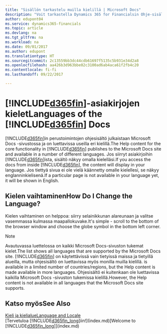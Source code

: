 ```yaml
---
title: "Sisällön tarkastelu muilla kielillä | Microsoft Docs"
description: "Voit tarkastella Dynamics 365 for Financialsin Ohje-sisältöä muilla kielillä."
author: edupont04
ms.service: dynamics365-financials
ms.topic: article
ms.devlang: na
ms.tgt_pltfrm: na
ms.workload: na
ms.date: 09/01/2017
ms.author: edupont
ms.translationtype: HT
ms.sourcegitcommit: 2c13559bb3dc44cdb61697f5135c5b931e34d2a8
ms.openlocfilehash: aa426b3d963bbe02c3100ad6ab4aca61f2fb4c20
ms.contentlocale: fi-fi
ms.lasthandoff: 09/22/2017

---
```

# <a name="languages-of-the-included365finincludesd365finmdmd-docs"></a><span data-ttu-id="758f1-103">[!INCLUDE[d365fin](includes/d365fin_md.md)]-asiakirjojen kielet</span><span class="sxs-lookup"><span data-stu-id="758f1-103">Languages of the [!INCLUDE[d365fin](includes/d365fin_md.md)] Docs</span></span>
<span data-ttu-id="758f1-104">[!INCLUDE[d365fin](includes/d365fin_md.md)]in perustoimintojen ohjesisältö julkaistaan Microsoft Docs -sivustossa ja on luettavissa useilla eri kielillä.</span><span class="sxs-lookup"><span data-stu-id="758f1-104">The Help content for the core functionality in [!INCLUDE[d365fin](includes/d365fin_md.md)] publishes to the Microsoft Docs site and available in a number of different languages.</span></span> <span data-ttu-id="758f1-105">Jos siirryt asiakirjoihin [!INCLUDE[d365fin](includes/d365fin_md.md)]ista, sisältö näkyy omalla kielelläsi.</span><span class="sxs-lookup"><span data-stu-id="758f1-105">If you access the docs from inside [!INCLUDE[d365fin](includes/d365fin_md.md)], the content will display in your language.</span></span> <span data-ttu-id="758f1-106">Jos tiettyä sivua ei ole vielä käännetty omalle kielellesi, se näkyy englanninkielisenä.</span><span class="sxs-lookup"><span data-stu-id="758f1-106">If a particular page is not available in your language yet, it will be shown in English.</span></span>

## <a name="how-do-i-change-the-language"></a><span data-ttu-id="758f1-107">Kielen vaihtaminen</span><span class="sxs-lookup"><span data-stu-id="758f1-107">How Do I Change the Language?</span></span>
<span data-ttu-id="758f1-108">Kielen vaihtaminen on helppoa: siirry selainikkunan alareunaan ja valitse vasemmassa kulmassa maapallokuvake.</span><span class="sxs-lookup"><span data-stu-id="758f1-108">It's simple - scroll to the bottom of the browser window and choose the globe symbol in the bottom left corner.</span></span>

> [!NOTE]  
> <span data-ttu-id="758f1-109">Avautuvassa luettelossa on kaikki Microsoft Docs-sivuston tukemat kielet.</span><span class="sxs-lookup"><span data-stu-id="758f1-109">The list shows all languages that are supported by the Microsoft Docs site.</span></span> [!INCLUDE[d365fin](includes/d365fin_md.md)]<span data-ttu-id="758f1-110"> on käytettävissä vain tietyissä maissa ja tietyillä alueilla, mutta ohjesisältö on luettavissa myös monilla muilla kielillä.</span><span class="sxs-lookup"><span data-stu-id="758f1-110"> is available in a limited number of countries/regions, but the Help content is made available in more languages.</span></span> <span data-ttu-id="758f1-111">Ohjesisältö ei kuitenkaan ole luettavissa kaikilla Microsoft Docs -sivuston tukemissa kielillä.</span><span class="sxs-lookup"><span data-stu-id="758f1-111">However, the Help content is not available in all languages that the Microsoft Docs site supports.</span></span>

## <a name="see-also"></a><span data-ttu-id="758f1-112">Katso myös</span><span class="sxs-lookup"><span data-stu-id="758f1-112">See Also</span></span>
[<span data-ttu-id="758f1-113">Kieli ja kielialue</span><span class="sxs-lookup"><span data-stu-id="758f1-113">Language and Locale</span></span>](about-locale-language.md)  
<span data-ttu-id="758f1-114">[Tervetuloa [!INCLUDE[d365fin_long](includes/d365fin_long_md.md)]iin!](index.md)</span><span class="sxs-lookup"><span data-stu-id="758f1-114">[Welcome to [!INCLUDE[d365fin_long](includes/d365fin_long_md.md)]](index.md)</span></span>  

